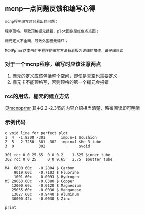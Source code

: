 ## mcnp一点问题反馈和编写心得

```note
mcnp程序编写时容易出的问题：

程序顶格，导致顶格栅元报错，plot图像是红色点点图；

栅元定义不全面，导致外围栅元漂红；

MCNPprmr这本书对于程序的编写方法有着极为详细的描述，请仔细阅读
```



### 对于一个mcnp程序，编写时应该注意两点

1. 栅元的定义应该包括整个空间，即使是真空也需要定义
2. 栅元卡不能顶格写，否则顶格的第一个栅元会报错

### rcc的用法、栅元的建立方法
见[mcnpprmr](https://www.mne.k-state.edu/~jks/MCNPprmr.pdf)
其中2.2~2.3节的内容介绍相当清楚，略微阅读即可明晰

### 示例代码
``` mcnp
c void line for perfect plot
1  4  -1.8200 -301       imp:n=1 $cushion
2  5  -2.7250  301 -302  imp:n=1 $He-3 tube
3  0           302               $void

301 rcc 0 0 25.65  0 0 0.2    1.525 $inner tube
302 rcc 0 0 25     0 0 9.65   2.75  $outter tube

M4  6000.60c   -0.2804 $ Carbon
    9019.60c   -0.7103 $ Fluorine
    1001.60c   -0.0093 $ Hydrogen
M5 29063.60c   -0.0380 $ Copper
   12000.60c   -0.0120 $ Magnesium
   25055.60c   -0.0030 $ Manganese
   13027.60c   -0.9440 $ Aluminum
   30000.42c   -0.0030 $ Zinc

print
```